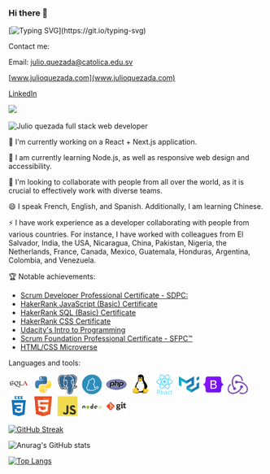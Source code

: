 ### Hi there 👋

[![Typing SVG](https://readme-typing-svg.demolab.com?font=Fira+Code&weight=600&pause=1000&color=F7569D&width=435&lines=I+learn+something+new+every+day.)](https://git.io/typing-svg)

Contact me:

Email: julio.quezada@catolica.edu.sv

[www.julioquezada.com](www.julioquezada.com)

[LinkedIn](https://www.linkedin.com/in/quezadajulio/)



![](https://komarev.com/ghpvc/?username=Alejandroq12&color=green&style=flat-square)

![Julio quezada full stack web developer](https://user-images.githubusercontent.com/95459740/229638384-485cb9c3-fa19-4001-8006-b8944ae40783.png)

<!--
**Alejandroq12/Alejandroq12** is a ✨ _special_ ✨ repository because its `README.md` (this file) appears on your GitHub profile.

Here are some ideas to get you started:
- 📫 How to reach me: ...
-->
🔭 I'm currently working on a React + Next.js application.

🌱 I am currently learning Node.js, as well as responsive web design and accessibility.

👯 I'm looking to collaborate with people from all over the world, as it is crucial to effectively work with diverse teams.

😄 I speak French, English, and Spanish. Additionally, I am learning Chinese.

⚡ I have work experience as a developer collaborating with people from various countries. For instance, I have worked with colleagues from El Salvador, India, the USA, Nicaragua, China, Pakistan, Nigeria, the Netherlands, France, Canada, Mexico, Guatemala, Honduras, Argentina, Colombia, and Venezuela.

🏆 Notable achievements:
- [Scrum Developer Professional Certificate - SDPC:](https://www.credly.com/badges/0c47a122-6637-4153-9713-4052063a87bc)
- [HakerRank JavaScript (Basic) Certificate](https://www.hackerrank.com/certificates/b011be88e51e)
- [HakerRank SQL (Basic) Certificate](https://www.hackerrank.com/certificates/1ae59c46437a)
- [HakerRank CSS Certificate](https://www.hackerrank.com/certificates/a750cd1e6aad)
- [Udacity's Intro to Programming ](https://graduation.udacity.com/confirm/A5L4CGUC)
- [Scrum Foundation Professional Certificate - SFPC™](https://www.credly.com/badges/ed048218-ba86-48ef-98d0-1bc815365254/public_url)
- [HTML/CSS Microverse](https://www.credential.net/7a620e80-368e-4fdb-847b-fc6cdf5b8618#gs.uh8gwb)



Languages and tools:
<div> 
  <img src="https://github.com/devicons/devicon/blob/master/icons/sqlalchemy/sqlalchemy-original.svg" title="SQLAlchemy" alt="SQLAlchemy" width="40" height="40"/>&nbsp;
  <img src="https://github.com/devicons/devicon/blob/master/icons/python/python-original.svg" title="Python" alt="Python" width="40" height="40"/>&nbsp;
  <img src="https://github.com/devicons/devicon/blob/master/icons/postgresql/postgresql-original.svg" title="Postgresql" alt="Postgresql" width="40" height="40"/>&nbsp;
  <img src="https://github.com/devicons/devicon/blob/master/icons/yarn/yarn-original.svg" title="Yarn" alt="Yarn" width="40" height="40"/>&nbsp;
  <img src="https://github.com/devicons/devicon/blob/master/icons/php/php-original.svg" title="PHP" alt="PHP" width="40" height="40"/>&nbsp;
  <img src="https://github.com/devicons/devicon/blob/master/icons/linux/linux-original.svg" title="Linux" alt="React" width="40" height="40"/>&nbsp;
  <img src="https://github.com/devicons/devicon/blob/master/icons/react/react-original-wordmark.svg" title="React" alt="React" width="40" height="40"/>&nbsp;
  <img src="https://github.com/devicons/devicon/blob/master/icons/materialui/materialui-original.svg" title="Material UI" alt="Material UI" width="40" height="40"/>&nbsp;
  <img src="https://github.com/devicons/devicon/blob/master/icons/bootstrap/bootstrap-original.svg" title="Bootstrap" alt="Material UI" width="40" height="40"/>&nbsp;
  <img src="https://github.com/devicons/devicon/blob/master/icons/redux/redux-original.svg" title="Redux" alt="Redux " width="40" height="40"/>&nbsp;
  <img src="https://github.com/devicons/devicon/blob/master/icons/css3/css3-plain-wordmark.svg"  title="CSS3" alt="CSS" width="40" height="40"/>&nbsp;
  <img src="https://github.com/devicons/devicon/blob/master/icons/html5/html5-original.svg" title="HTML5" alt="HTML" width="40" height="40"/>&nbsp;
  <img src="https://github.com/devicons/devicon/blob/master/icons/javascript/javascript-original.svg" title="JavaScript" alt="JavaScript" width="40" height="40"/>&nbsp;  <img src="https://github.com/devicons/devicon/blob/master/icons/nodejs/nodejs-original-wordmark.svg" title="NodeJS" alt="NodeJS" width="40" height="40"/>&nbsp;
  <img src="https://github.com/devicons/devicon/blob/master/icons/git/git-original-wordmark.svg" title="Git" **alt="Git" width="40" height="40"/>
</div>

[![GitHub Streak](https://streak-stats.demolab.com?user=Alejandroq12&theme=highcontrast)](https://git.io/streak-stats)

![Anurag's GitHub stats](https://github-readme-stats-git-masterrstaa-rickstaa.vercel.app/api?username=Alejandroq12&count_private=true&theme=radical)

[![Top Langs](https://github-readme-stats-git-masterrstaa-rickstaa.vercel.app/api/top-langs/?username=Alejandroq12&layout=compact)](https://github.com/anuraghazra/github-readme-stats)

